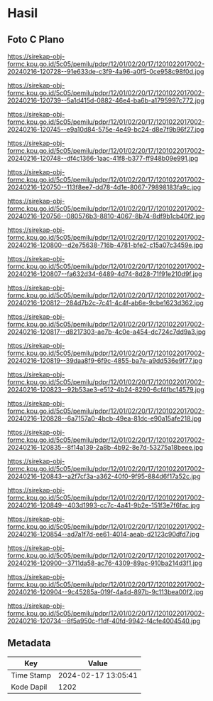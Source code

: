# Hasil

## Foto C Plano

https://sirekap-obj-formc.kpu.go.id/5c05/pemilu/pdpr/12/01/02/20/17/1201022017002-20240216-120728--91e633de-c3f9-4a96-a0f5-0ce958c98f0d.jpg

https://sirekap-obj-formc.kpu.go.id/5c05/pemilu/pdpr/12/01/02/20/17/1201022017002-20240216-120739--5a1d415d-0882-46e4-ba6b-a1795997c772.jpg

https://sirekap-obj-formc.kpu.go.id/5c05/pemilu/pdpr/12/01/02/20/17/1201022017002-20240216-120745--e9a10d84-575e-4e49-bc24-d8e7f9b96f27.jpg

https://sirekap-obj-formc.kpu.go.id/5c05/pemilu/pdpr/12/01/02/20/17/1201022017002-20240216-120748--df4c1366-1aac-41f8-b377-ff948b09e991.jpg

https://sirekap-obj-formc.kpu.go.id/5c05/pemilu/pdpr/12/01/02/20/17/1201022017002-20240216-120750--113f8ee7-dd78-4d1e-8067-79898183fa9c.jpg

https://sirekap-obj-formc.kpu.go.id/5c05/pemilu/pdpr/12/01/02/20/17/1201022017002-20240216-120756--080576b3-8810-4067-8b74-8df9b1cb40f2.jpg

https://sirekap-obj-formc.kpu.go.id/5c05/pemilu/pdpr/12/01/02/20/17/1201022017002-20240216-120800--d2e75638-716b-4781-bfe2-c15a07c3459e.jpg

https://sirekap-obj-formc.kpu.go.id/5c05/pemilu/pdpr/12/01/02/20/17/1201022017002-20240216-120807--fa632d34-6489-4d74-8d28-71f91e210d9f.jpg

https://sirekap-obj-formc.kpu.go.id/5c05/pemilu/pdpr/12/01/02/20/17/1201022017002-20240216-120812--284d7b2c-7c41-4c4f-ab6e-9cbe1623d362.jpg

https://sirekap-obj-formc.kpu.go.id/5c05/pemilu/pdpr/12/01/02/20/17/1201022017002-20240216-120817--d8217303-ae7b-4c0e-a454-dc724c7dd9a3.jpg

https://sirekap-obj-formc.kpu.go.id/5c05/pemilu/pdpr/12/01/02/20/17/1201022017002-20240216-120819--39daa8f9-6f9c-4855-ba7e-a9dd536e9f77.jpg

https://sirekap-obj-formc.kpu.go.id/5c05/pemilu/pdpr/12/01/02/20/17/1201022017002-20240216-120823--92b53ae3-e512-4b24-8290-6cf4fbc14579.jpg

https://sirekap-obj-formc.kpu.go.id/5c05/pemilu/pdpr/12/01/02/20/17/1201022017002-20240216-120828--6a7157a0-4bcb-49ea-81dc-e90a15afe218.jpg

https://sirekap-obj-formc.kpu.go.id/5c05/pemilu/pdpr/12/01/02/20/17/1201022017002-20240216-120835--8f14a139-2a8b-4b92-8e7d-53275a18beee.jpg

https://sirekap-obj-formc.kpu.go.id/5c05/pemilu/pdpr/12/01/02/20/17/1201022017002-20240216-120843--a2f7cf3a-a362-40f0-9f95-884d6f17a52c.jpg

https://sirekap-obj-formc.kpu.go.id/5c05/pemilu/pdpr/12/01/02/20/17/1201022017002-20240216-120849--403d1993-cc7c-4a41-9b2e-151f3e7f6fac.jpg

https://sirekap-obj-formc.kpu.go.id/5c05/pemilu/pdpr/12/01/02/20/17/1201022017002-20240216-120854--ad7a1f7d-ee61-4014-aeab-d2123c90dfd7.jpg

https://sirekap-obj-formc.kpu.go.id/5c05/pemilu/pdpr/12/01/02/20/17/1201022017002-20240216-120900--3711da58-ac76-4309-89ac-910ba214d3f1.jpg

https://sirekap-obj-formc.kpu.go.id/5c05/pemilu/pdpr/12/01/02/20/17/1201022017002-20240216-120904--9c45285a-019f-4a4d-897b-9c113bea00f2.jpg

https://sirekap-obj-formc.kpu.go.id/5c05/pemilu/pdpr/12/01/02/20/17/1201022017002-20240216-120734--8f5a950c-f1df-40fd-9942-f4cfe4004540.jpg


## Metadata

| Key        | Value               |
| ---------- | ------------------- |
| Time Stamp | 2024-02-17 13:05:41 |
| Kode Dapil | 1202                |



